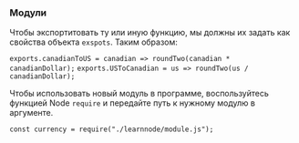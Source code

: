 ### Модули

Чтобы экспортитовать ту или иную функцию, мы должны их задать как свойства объекта `exspots`. Таким образом:

`exports.canadianToUS = canadian => roundTwo(canadian * canadianDollar);`
`exports.USToCanadian = us => roundTwo(us / canadianDollar);`

Чтобы использовать новый модуль в программе, воспользуйтесь функцией Node `require` и передайте путь к нужному модулю в аргументе.

`const currency = require("./learnnode/module.js");`